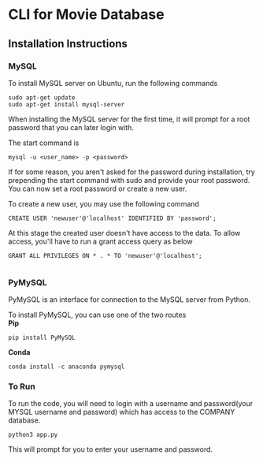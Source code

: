 # CLI for Movie Database


## Installation Instructions
### MySQL
To install MySQL server on Ubuntu, run the following commands

```
sudo apt-get update
sudo apt-get install mysql-server
```

When installing the MySQL server for the first time, it will prompt for a root password that you can later login with. 

The start command is
```
mysql -u <user_name> -p <password>
```

If for some reason, you aren't asked for the password during installation, try prepending the start command with sudo and provide your root password. You can now set a root password or create a new user. 

To create a new user, you may use the following command
```
CREATE USER 'newuser'@'localhost' IDENTIFIED BY 'password';
```
At this stage the created user doesn't have access to the data. To allow access, you'll have to run a grant access query as below
```
GRANT ALL PRIVILEGES ON * . * TO 'newuser'@'localhost';
```
```
```

### PyMySQL

PyMySQL is an interface for connection to the MySQL server from Python.

To install PyMySQL, you can use one of the two routes  
**Pip**
```
pip install PyMySQL
```
**Conda**
```
conda install -c anaconda pymysql
```
### To Run
To run the code, you will need to login with a username and password(your MYSQL username and password) which has access to the COMPANY database.

```
python3 app.py
```

This will prompt for you to enter your username and password.

